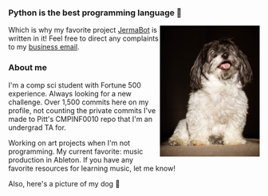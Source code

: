 ### Python is the best programming language :snake:

<img src="dog2.jpg" width="200" align="right" />

Which is why my favorite project [JermaBot](https://github.com/benrucker/JermaBot) is written in it! Feel free to direct any complaints to my [business email](https://www.youtube.com/watch?v=5qap5aO4i9A).

### About me

I'm a comp sci student with Fortune 500 experience. Always looking for a new challenge. Over 1,500 commits here on my profile, not counting the private commits I've made to Pitt's CMPINF0010 repo that I'm an undergrad TA for.

Working on art projects when I'm not programming. My current favorite: music production in Ableton. If you have any favorite resources for learning music, let me know!

Also, here's a picture of my dog :dog:

<!--
**benrucker/benrucker** is a ✨ _special_ ✨ repository because its `README.md` (this file) appears on your GitHub profile.

Here are some ideas to get you started:

- 🔭 I’m currently working on ...
- 🌱 I’m currently learning ...
- 👯 I’m looking to collaborate on ...
- 🤔 I’m looking for help with ...
- 💬 Ask me about ...
- 📫 How to reach me: ...
- 😄 Pronouns: ...
- ⚡ Fun fact: ...
-->
